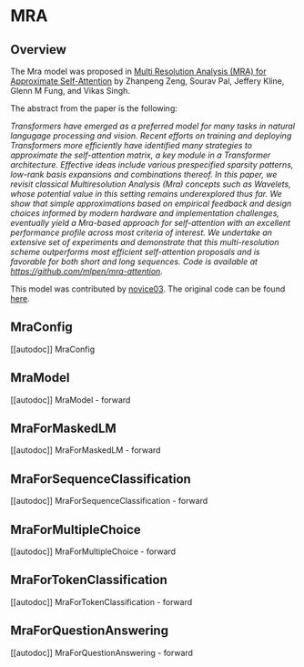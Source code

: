 <!--Copyright 2023 The HuggingFace Team. All rights reserved.

Licensed under the Apache License, Version 2.0 (the "License"); you may not use this file except in compliance with
the License. You may obtain a copy of the License at

http://www.apache.org/licenses/LICENSE-2.0

Unless required by applicable law or agreed to in writing, software distributed under the License is distributed on
an "AS IS" BASIS, WITHOUT WARRANTIES OR CONDITIONS OF ANY KIND, either express or implied. See the License for the
specific language governing permissions and limitations under the License.
-->

# MRA

## Overview

The Mra model was proposed in [Multi Resolution Analysis (MRA) for Approximate Self-Attention](https://arxiv.org/abs/2207.10284) by Zhanpeng Zeng, Sourav Pal, Jeffery Kline, Glenn M Fung, and Vikas Singh.

The abstract from the paper is the following:

*Transformers have emerged as a preferred model for many tasks in natural langugage processing and vision. Recent efforts on training and deploying Transformers more efficiently have identified many strategies to approximate the self-attention matrix, a key module in a Transformer architecture. Effective ideas include various prespecified sparsity patterns, low-rank basis expansions and combinations thereof. In this paper, we revisit classical Multiresolution Analysis (Mra) concepts such as Wavelets, whose potential value in this setting remains underexplored thus far. We show that simple approximations based on empirical feedback and design choices informed by modern hardware and implementation challenges, eventually yield a Mra-based approach for self-attention with an excellent performance profile across most criteria of interest. We undertake an extensive set of experiments and demonstrate that this multi-resolution scheme outperforms most efficient self-attention proposals and is favorable for both short and long sequences. Code is available at https://github.com/mlpen/mra-attention.*

This model was contributed by [novice03](https://huggingface.co/novice03).
The original code can be found [here](https://github.com/mlpen/mra-attention).


## MraConfig

[[autodoc]] MraConfig


## MraModel

[[autodoc]] MraModel
    - forward


## MraForMaskedLM

[[autodoc]] MraForMaskedLM
    - forward


## MraForSequenceClassification

[[autodoc]] MraForSequenceClassification
    - forward

## MraForMultipleChoice

[[autodoc]] MraForMultipleChoice
    - forward


## MraForTokenClassification

[[autodoc]] MraForTokenClassification
    - forward


## MraForQuestionAnswering

[[autodoc]] MraForQuestionAnswering
    - forward